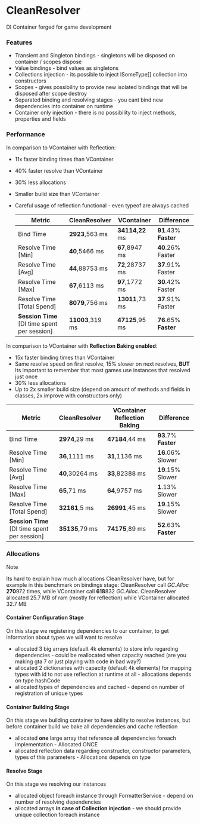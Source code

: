 # CleanResolver
DI Container forged for game development

### Features
- Transient and Singleton bindings - singletons will be disposed on container / scopes dispose
- Value bindings - bind values as singletons
- Collections injection - its possible to inject ISomeType[] collection into constructors
- Scopes - gives possibility to provide new isolated bindings that will be disposed after scope destroy
- Separated binding and resolving stages - you cant bind new dependencies into container on runtime
- Container only injection - there is no possibility to inject methods, properties and fields

### Performance
In comparison to VContainer with Reflection:
- 11x faster binding times than VContainer
- 40% faster resolve than VContainer
- 30% less allocations
- Smaller build size than VContainer
- Careful usage of reflection functional - even typeof are always cached

  | Metric                                       | CleanResolver    | VContainer      | Difference            |
  |----------------------------------------------|------------------|-----------------|-----------------------|
  | Bind Time                                    | **2923**,563 ms  | **34114,22** ms | **91**.43% **Faster** |
  | Resolve Time [Min]                           | **40**,5466 ms   | **67**,8947 ms  | **40**.26% Faster     |
  | Resolve Time [Avg]                           | **44**,88753 ms  | **72**,28737 ms | **37**.91% Faster     |
  | Resolve Time [Max]                           | **67**,6113 ms   | **97**,1772 ms  | **30**.42% Faster     |
  | Resolve Time [Total Spend]                   | **8079**,756 ms  | **13011**,73 ms | **37**.91% Faster     |
  | **Session Time** [DI time spent per session] | **11003**,319 ms | **47125**,95 ms | **76**.65% **Faster** |

In comparison to VContainer with **Reflection Baking enabled**:
- 15x faster binding times than VContainer
- Same resolve speed on first resolve, 15% slower on next resolves, **BUT** Its important to remember that most games use instances that resolved just once
- 30% less allocations
- Up to 2x smaller build size (depend on amount of methods and fields in classes, 2x improve with constructors only)

| Metric                                       | CleanResolver   | VContainer **Reflection Baking** | Difference             |
|----------------------------------------------|-----------------|----------------------------------|------------------------|
| Bind Time                                    | **2974**,29 ms  | **47184**,44 ms                  | **93**.7% **Faster**   |
| Resolve Time [Min]                           | **36**,1111 ms  | **31**,1136 ms                   | **16**.06% Slower      |
| Resolve Time [Avg]                           | **40**,30264 ms | **33**,82388 ms                  | **19**.15% Slower      |
| Resolve Time [Max]                           | **65**,71 ms    | **64**,9757 ms                   | **1**.13%   Slower     |
| Resolve Time [Total Spend]                   | **32161**,5 ms  | **26991**,45 ms                  | **19**.15%    Slower   |
| **Session Time** [DI time spent per session] | **35135**,79 ms | **74175**,89 ms                  | **52**.63%  **Faster** |

### Allocations
> [!NOTE]
> Its hard to explain how much allocations CleanResolver have, but for example in this benchmark on bindings stage:
> CleanResolver call _GC.Alloc_ **270**972 times, while VContainer call **618**832 _GC.Alloc_.
> CleanResolver allocated 25.7 MB of ram (mostly for reflection) while VContainer allocated 32.7 MB
#### Container Configuration Stage
On this stage we registering dependencies to our container, to get information about types we will want to resolve
- allocated 3 big arrays (default 4k elements) to store info regarding dependencies - could be reallocated when capacity reached (are you making gta 7 or just playing with code in bad way?)
- allocated 2 dictionaries with capacity (default 4k elements) for mapping types with id to not use reflection at runtime at all - allocations depends on type hashCode
- allocated types of dependencies and cached - depend on number of registration of unique types

#### Container Building Stage
On this stage we building container to have ability to resolve instances, but before container build we bake all dependencies and cache reflection
- allocated **one** large array that reference all dependencies foreach implementation - Allocated ONCE
- allocated reflection data regarding constructor, constructor parameters, types of this parameters - Allocations depends on type

#### Resolve Stage
On this stage we resolving our instances
- allocated object foreach instance through FormatterService - depend on number of resolving dependencies
- allocated arrays **in case of Collection injection** - we should provide unique collection foreach instance